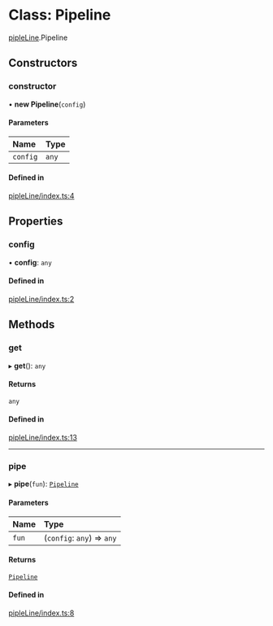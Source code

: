 # Class: Pipeline

[pipleLine](../modules/pipleLine.md).Pipeline

## Constructors

### constructor

• **new Pipeline**(`config`)

#### Parameters

| Name | Type |
| :------ | :------ |
| `config` | `any` |

#### Defined in

[pipleLine/index.ts:4](https://github.com/Shiotsukikaedesari/vis-three/blob/2f5203e6/packages/utils/pipleLine/index.ts#L4)

## Properties

### config

• **config**: `any`

#### Defined in

[pipleLine/index.ts:2](https://github.com/Shiotsukikaedesari/vis-three/blob/2f5203e6/packages/utils/pipleLine/index.ts#L2)

## Methods

### get

▸ **get**(): `any`

#### Returns

`any`

#### Defined in

[pipleLine/index.ts:13](https://github.com/Shiotsukikaedesari/vis-three/blob/2f5203e6/packages/utils/pipleLine/index.ts#L13)

___

### pipe

▸ **pipe**(`fun`): [`Pipeline`](pipleLine.Pipeline.md)

#### Parameters

| Name | Type |
| :------ | :------ |
| `fun` | (`config`: `any`) => `any` |

#### Returns

[`Pipeline`](pipleLine.Pipeline.md)

#### Defined in

[pipleLine/index.ts:8](https://github.com/Shiotsukikaedesari/vis-three/blob/2f5203e6/packages/utils/pipleLine/index.ts#L8)

